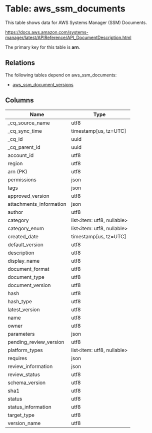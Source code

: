 # Table: aws_ssm_documents

This table shows data for AWS Systems Manager (SSM) Documents.

https://docs.aws.amazon.com/systems-manager/latest/APIReference/API_DocumentDescription.html

The primary key for this table is **arn**.

## Relations

The following tables depend on aws_ssm_documents:
  - [aws_ssm_document_versions](aws_ssm_document_versions)

## Columns

| Name          | Type          |
| ------------- | ------------- |
|_cq_source_name|utf8|
|_cq_sync_time|timestamp[us, tz=UTC]|
|_cq_id|uuid|
|_cq_parent_id|uuid|
|account_id|utf8|
|region|utf8|
|arn (PK)|utf8|
|permissions|json|
|tags|json|
|approved_version|utf8|
|attachments_information|json|
|author|utf8|
|category|list<item: utf8, nullable>|
|category_enum|list<item: utf8, nullable>|
|created_date|timestamp[us, tz=UTC]|
|default_version|utf8|
|description|utf8|
|display_name|utf8|
|document_format|utf8|
|document_type|utf8|
|document_version|utf8|
|hash|utf8|
|hash_type|utf8|
|latest_version|utf8|
|name|utf8|
|owner|utf8|
|parameters|json|
|pending_review_version|utf8|
|platform_types|list<item: utf8, nullable>|
|requires|json|
|review_information|json|
|review_status|utf8|
|schema_version|utf8|
|sha1|utf8|
|status|utf8|
|status_information|utf8|
|target_type|utf8|
|version_name|utf8|